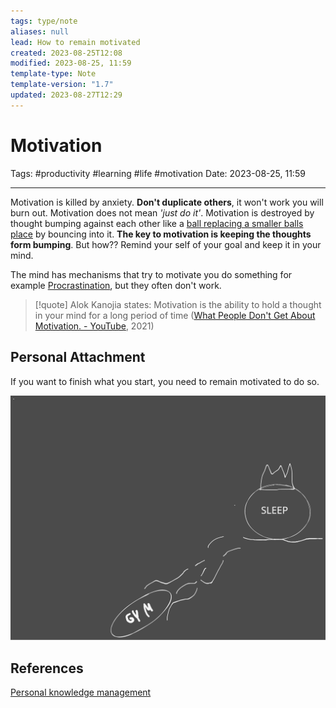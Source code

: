 ```yaml
---
tags: type/note
aliases: null
lead: How to remain motivated
created: 2023-08-25T12:08
modified: 2023-08-25, 11:59
template-type: Note
template-version: "1.7"
updated: 2023-08-27T12:29
---
```


# Motivation

Tags: #productivity #learning #life #motivation
Date: 2023-08-25, 11:59

---

Motivation is killed by anxiety. **Don't duplicate others**, it won't work you will burn out. Motivation does not mean  _'just do it'_.  Motivation is destroyed by  thought bumping against each other like a [ ball replacing a smaller balls place](../Assets/Excalidraw/Drawing%202023-08-25%2020.56.05.excalidraw.svg) by bouncing into it. **The key to motivation is keeping the thoughts form bumping**. But how?? Remind your self of your goal and keep it in your mind. 

The mind has mechanisms that try to motivate you do something for example [Procrastination](Procrastination), but they often don't work. 

> [!quote] Alok Kanojia states:
> Motivation is the ability to hold a thought in your mind for a long period of time
> ([What People Don't Get About Motivation. - YouTube](https://www.youtube.com/watch?v=3QWIxElEnc8&start=515&end=536), 2021)

## Personal Attachment

If you want to finish what you start, you need to remain motivated to do so.

![Drawing 2023-08-25 20.56.05.excalidraw](../Assets/Excalidraw/Drawing%202023-08-25%2020.56.05.excalidraw.svg)
## References

[Personal knowledge management](Personal%20knowledge%20management.md)
